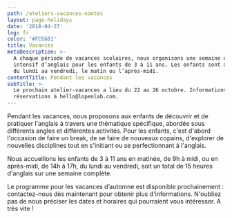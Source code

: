 ```yaml
---
path: /ateliers-vacances-nantes
layout: page-holidays
date: '2018-04-27'
lng: fr
color: '#FC6681'
title: Vacances
metaDescription: >-
  A chaque période de vacances scolaires, nous organisons une semaine de stage
  intensif d’anglais pour les enfants de 3 à 11 ans. Les enfants sont accueillis
  du lundi au vendredi, le matin ou l’après-midi. 
contentTitle: Pendant les vacances
subTitle: >-
  Le prochain atelier-vacances a lieu du 22 au 26 octobre. Informations &
  réservations à hello@lopenlab.com.
---
```

Pendant les vacances, nous proposons aux enfants de découvrir et de pratiquer l'anglais à travers une thématique spécifique, abordée sous différents angles et différentes activités. Pour les enfants, c'est d'abord l'occasion de faire un break, de se faire de nouveaux copains, d'explorer de nouvelles disciplines tout en s'initiant ou se perfectionnant à l'anglais. 

Nous accueillons les enfants de 3 à 11 ans en matinée, de 9h à midi, ou en après-midi, de 14h à 17h, du lundi au vendredi, soit un total de 15 heures d'anglais sur une semaine complète.

Le programme pour les vacances d’automne est disponible prochainement : contactez-nous dès maintenant pour obtenir plus d'informations. N'oubliez pas de nous préciser les dates et horaires qui pourraient vous intéresser. A très vite !
